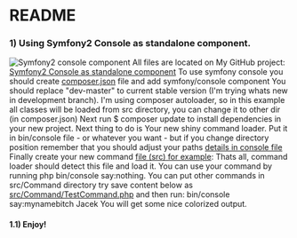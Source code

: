 README
======

### 1) Using Symfony2 Console as standalone component.
  ![Symfony2 console component](http://wysocki.org.pl/assets/img/sf2-console-component.png)
  All files are located on My GitHub project: [Symfony2 Console as standalone
component]
  To use symfony console you should create [composer.json] file and add
symfony/console component
  You should replace "dev-master" to current stable version (I'm trying whats
new in development branch).
  I'm using composer autoloader, so in this example all classes will be
loaded from src directory,
  you can change it to other dir (in composer.json)
  Next run $ composer update to install dependencies in your new project.
  Next thing to do is Your new shiny command loader.
  Put it in bin/console file - or whatever you want - but if you change
  directory position remember that you should adjust your paths [details in
console file]
  Finally create your new command [file (src) for example]:
  Thats all, command loader should detect this file and load it. You can use
your command by running
  php bin/console say:nothing.
  You can put other commands in src/Command
  directory try save content below as [src/Command/TestCommand.php]
  and then run:
  bin/console say:mynamebitch Jacek
  You will get some nice colorized output.

  [http://wysocki.org.pl/assets/img/sf2-console-component.png]: https://www.google.com
  [Symfony2 Console as standalone component]: https://github.com/exu/symfony2-console-standalone
  [composer.json]: https://github.com/exu/symfony2-console-standalone/blob/master/composer.json
  [details in console file]: https://github.com/exu/symfony2-console-standalone/blob/master/bin/console
  [file (src) for example]: https://github.com/exu/symfony2-console-standalone/blob/master/src/Command/Test2Command.php
  [src/Command/TestCommand.php]: https://github.com/exu/symfony2-console-standalone/blob/master/src/Command/TestCommand.php


#### 1.1) Enjoy!
